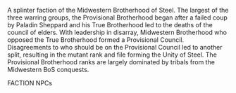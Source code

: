 A splinter faction of the Midwestern Brotherhood of Steel. The largest of the three warring groups, the Provisional Brotherhood began after a failed coup by Paladin Sheppard and his True Brotherhood led to the deaths of the council of elders. With leadership in disarray, Midwestern Brotherhood who opposed the True Brotherhood formed a Provisional Council. Disagreements to who should be on the Provisional Council led to another split, resulting in the mutant rank and file forming the Unity of Steel. The Provisional Brotherhood ranks are largely dominated by tribals from the Midwestern BoS conquests. 

FACTION NPCs
